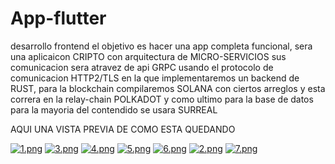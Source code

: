 # App-flutter


desarrollo frontend el objetivo es hacer una app completa funcional, sera una aplicaicon CRIPTO con arquitectura de MICRO-SERVICIOS sus comunicacion sera atravez de api GRPC usando el protocolo de comunicacion HTTP2/TLS en la que implementaremos un backend de RUST, para la blockchain compilaremos SOLANA con ciertos arreglos y esta correra en la relay-chain POLKADOT y como ultimo para la base de datos para la mayoria del contendido se usara SURREAL 

AQUI UNA VISTA PREVIA DE COMO ESTA QUEDANDO 

[![1.png](https://i.postimg.cc/J4xsn5V1/1.png)](https://postimg.cc/VdSfZMkT)
[![3.png](https://i.postimg.cc/W4hFxFys/3.png)](https://postimg.cc/xkV1zCYZ)
[![4.png](https://i.postimg.cc/x8XkTxD8/4.png)](https://postimg.cc/BPGZmCvf)
[![5.png](https://i.postimg.cc/y8G7716m/5.png)](https://postimg.cc/nXqyktDr)
[![6.png](https://i.postimg.cc/y86SXrXg/6.png)](https://postimg.cc/2VJ6CGtr)
[![2.png](https://i.postimg.cc/ZYyPCgVJ/2.png)](https://postimg.cc/w3gRrwCr)
[![7.png](https://i.postimg.cc/jjsnc3Hn/7.png)](https://postimg.cc/68mQ501B)
